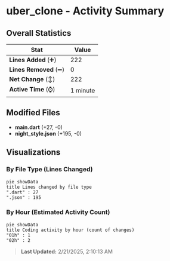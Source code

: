 # uber_clone - Activity Summary 

## Overall Statistics

| Stat                   | Value                                                             |
| ---------------------- | ----------------------------------------------------------------- |
| **Lines Added** (➕)   | 222                                          |
| **Lines Removed** (➖) | 0                                        |
| **Net Change** (↕)    | 222                |
| **Active Time** (⌚)   | 1 minute |


## Modified Files
- **main.dart** (+27, -0)
- **night_style.json** (+195, -0)

## Visualizations

### By File Type (Lines Changed)

```mermaid
pie showData
title Lines changed by file type
".dart" : 27
".json" : 195
```

### By Hour (Estimated Activity Count)

```mermaid
pie showData
title Coding activity by hour (count of changes)
"01h" : 1
"02h" : 2
```


> **Last Updated:** 2/21/2025, 2:10:13 AM